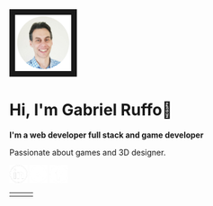 <img src="./img/img_cv_circle.png" width="100" height="100" border="10"/>   

<h1> Hi, I'm Gabriel Ruffo👋</h1>   

**I'm a web developer full stack and game developer**  
   
Passionate about games and 3D designer.   

[<img src="./img/linkedin.png" width="32" height="32" />](https://www.linkedin.com/in/gabriel-eduardo-ruffo)   [<img src="./img/instagram.png" width="32" height="32" />](https://www.instagram.com/gabriel.eduardo.ruffo/)    [<img src="./img/facebook.png" width="32" height="32" />](https://www.facebook.com/gabriel.ruffo.14/)

<table>
<tr>
<td width=”33%”>
</td>
<td width=”33%”>
</td>
<td width=”33%”>
</td>
</tr>
</table>

